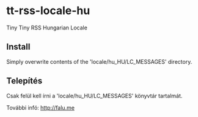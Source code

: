 tt-rss-locale-hu
================

Tiny Tiny RSS Hungarian Locale

Install
-------

Simply overwrite contents of the 'locale/hu_HU/LC_MESSAGES' directory.

Telepítés
---------

Csak felül kell írni a 'locale/hu_HU/LC_MESSAGES' könyvtár tartalmát.

További infó: http://falu.me
